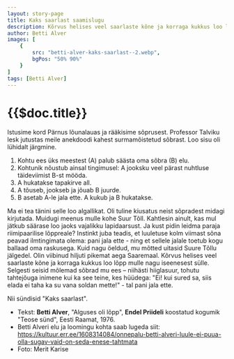 ```yaml
---
layout: story-page
title: Kaks saarlast saamislugu
description: Kõrvus helises veel saarlaste kõne ja korraga kukkus loo lõpp mulle nagu iseenesest sülle.
author: Betti Alver
images: [
    {
        src: "betti-alver-kaks-saarlast--2.webp",
        bgPos: "50% 90%"
    }
]
tags: [Betti Alver]
---
```


# {{$doc.title}}

Istusime kord Pärnus lõunalauas ja rääkisime sõprusest. Professor Talviku lesk jutustas meile anekdoodi kahest surmamõistetud sõbrast. Loo sisu oli lühidalt järgmine.

1. Kohtu ees üks meestest (A) palub säästa oma sõbra (B) elu.
2. Kohtunik nõustub ainsal tingimusel: A jooksku veel pärast nuhtluse täideviimist B-st mööda.
3. A hukatakse tapakirve all.
4. A tõuseb, jookseb ja jõuab B juurde.
5. B asetab A-le jala ette. A kukub ja B hukatakse.

Ma ei tea tänini selle loo algallikat. Oli tuline kiusatus neist sõpradest midagi kirjutada. Muidugi meenus mulle kohe Suur Tõll. Kahtlesin ainult, kas mul jätkub säärase loo jaoks vajalikku lapidaarsust. Ja kust pidin leidma paraja riimipaarilise lõppreale? Instinkt juba teadis, et luuletuse kolm viimast sõna peavad ilmtingimata olema: pani jala ette - ning et sellele jalale toetub kogu ballaad oma raskusega. Kuid nagu öeldud, mu mõtted uitasid Suure Tõllu jälgedel. Olin viibinud hiljuti pikemat aega Saaremaal. Kõrvus helises veel saarlaste kõne ja korraga kukkus loo lõpp mulle nagu iseenesest sülle. Selgesti seisid mõlemad sõbrad mu ees – niihästi hiiglasuur, tohutu tahtejõuga inimene kui ka see teine, kes hüüdega: "Ei! kui sured sa, siis elada ei taha ka su vana soldan mette!" - tal pani jala ette.

Nii sündisid "Kaks saarlast".

<story-author :author="author"></story-author>
<!-- <story-dictionary :terms="dictionary"></story-dictionary> -->



<!-- <details-wrapper summary="Mis mõtted tekkisid?">
- Kui sa ei tea, mida Betti Alver silmas pidas sellega, et anekdooti kuuldes meenus talle kohe Suur Tõll, siis siit leiab vastuse: https://www.folklore.ee/rl/folkte/myte/olev/42.html
- Milline on sinu jaoks hea sõber? Mida sõbra heaks teha ja mida mitte? On sinu sõpruskonnas inimesi, kellega tahad sidet hoida ka peale kooli lõpetamist, ja ka sel juhul, kui olete Saaremaalt ära õppimas või töötamas?

</details-wrapper> -->


<details-wrapper summary="Allikad" class="text-sm" icon="icon-park-outline:document-folder">

- Tekst: **Betti Alver**, "Alguses oli lõpp", **Endel Priideli** koostatud kogumik "Teose sünd", Eesti Raamat, 1976.
- Betti Alveri elu ja loomingu kohta saab lugeda siit: https://kultuur.err.ee/1608314084/onnepalu-betti-alveri-luule-ei-puua-olla-sugav-vaid-on-seda-enese-tahtmata
- Foto: Merit Karise

</details-wrapper>